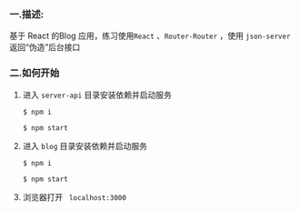 ### 一.描述:

基于 React 的Blog 应用，练习使用`React` 、`Router-Router`  ，使用 `json-server` 返回“伪造”后台接口

### 二.如何开始

1. 进入 `server-api` 目录安装依赖并启动服务

   ```
   $ npm i

   $ npm start
   ```

2. 进入 `blog` 目录安装依赖并启动服务

   ```
   $ npm i

   $ npm start
   ```

3. 浏览器打开 ` localhost:3000`

   ​

